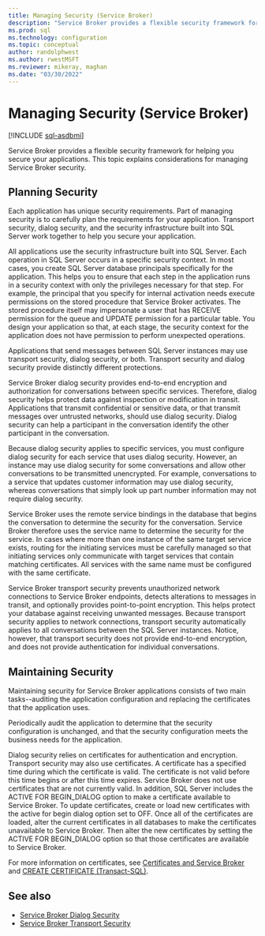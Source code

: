 ```yaml
---
title: Managing Security (Service Broker)
description: "Service Broker provides a flexible security framework for helping you secure your applications."
ms.prod: sql
ms.technology: configuration
ms.topic: conceptual
author: randolphwest
ms.author: rwestMSFT
ms.reviewer: mikeray, maghan
ms.date: "03/30/2022"
---
```


# Managing Security (Service Broker)

[!INCLUDE [sql-asdbmi](../../includes/applies-to-version/sql-asdbmi.md)]

Service Broker provides a flexible security framework for helping you secure your applications. This topic explains considerations for managing Service Broker security.

## Planning Security

Each application has unique security requirements. Part of managing security is to carefully plan the requirements for your application. Transport security, dialog security, and the security infrastructure built into SQL Server work together to help you secure your application.

All applications use the security infrastructure built into SQL Server. Each operation in SQL Server occurs in a specific security context. In most cases, you create SQL Server database principals specifically for the application. This helps you to ensure that each step in the application runs in a security context with only the privileges necessary for that step. For example, the principal that you specify for internal activation needs execute permissions on the stored procedure that Service Broker activates. The stored procedure itself may impersonate a user that has RECEIVE permission for the queue and UPDATE permission for a particular table. You design your application so that, at each stage, the security context for the application does not have permission to perform unexpected operations.

Applications that send messages between SQL Server instances may use transport security, dialog security, or both. Transport security and dialog security provide distinctly different protections.

Service Broker dialog security provides end-to-end encryption and authorization for conversations between specific services. Therefore, dialog security helps protect data against inspection or modification in transit. Applications that transmit confidential or sensitive data, or that transmit messages over untrusted networks, should use dialog security. Dialog security can help a participant in the conversation identify the other participant in the conversation.

Because dialog security applies to specific services, you must configure dialog security for each service that uses dialog security. However, an instance may use dialog security for some conversations and allow other conversations to be transmitted unencrypted. For example, conversations to a service that updates customer information may use dialog security, whereas conversations that simply look up part number information may not require dialog security.

Service Broker uses the remote service bindings in the database that begins the conversation to determine the security for the conversation. Service Broker therefore uses the service name to determine the security for the service. In cases where more than one instance of the same target service exists, routing for the initiating services must be carefully managed so that initiating services only communicate with target services that contain matching certificates. All services with the same name must be configured with the same certificate.

Service Broker transport security prevents unauthorized network connections to Service Broker endpoints, detects alterations to messages in transit, and optionally provides point-to-point encryption. This helps protect your database against receiving unwanted messages. Because transport security applies to network connections, transport security automatically applies to all conversations between the SQL Server instances. Notice, however, that transport security does not provide end-to-end encryption, and does not provide authentication for individual conversations.

## Maintaining Security

Maintaining security for Service Broker applications consists of two main tasks--auditing the application configuration and replacing the certificates that the application uses.

Periodically audit the application to determine that the security configuration is unchanged, and that the security configuration meets the business needs for the application.

Dialog security relies on certificates for authentication and encryption. Transport security may also use certificates. A certificate has a specified time during which the certificate is valid. The certificate is not valid before this time begins or after this time expires. Service Broker does not use certificates that are not currently valid. In addition, SQL Server includes the ACTIVE FOR BEGIN_DIALOG option to make a certificate available to Service Broker. To update certificates, create or load new certificates with the active for begin dialog option set to OFF. Once all of the certificates are loaded, alter the current certificates in all databases to make the certificates unavailable to Service Broker. Then alter the new certificates by setting the ACTIVE FOR BEGIN_DIALOG option so that those certificates are available to Service Broker.

For more information on certificates, see [Certificates and Service Broker](certificates-and-service-broker.md) and [CREATE CERTIFICATE (Transact-SQL)](../../t-sql/statements/create-certificate-transact-sql.md).

## See also

- [Service Broker Dialog Security](service-broker-dialog-security.md)
- [Service Broker Transport Security](service-broker-transport-security.md)
